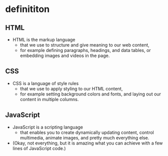 
# definititon

## HTML

* HTML is the markup language 
  * that we use to structure and give meaning to our web content, 
  * for example defining paragraphs, headings, and data tables, or embedding images and videos in the page.

## CSS

* CSS is a language of style rules 
  * that we use to apply styling to our HTML content, 
  * for example setting background colors and fonts, and laying out our content in multiple columns.

## JavaScript

* JavaScript is a scripting language 
  * that enables you to create dynamically updating content, control multimedia, animate images, and pretty much everything else. 
* (Okay, not everything, but it is amazing what you can achieve with a few lines of JavaScript code.)